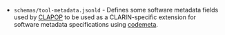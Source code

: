

* ``schemas/tool-metadata.jsonld`` - Defines some software metadata fields used by [CLAPOP](http://portal.clarin.nl/) to be used as a CLARIN-specific extension for software metadata specifications using [codemeta](https://codemeta.github.io).
